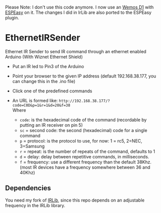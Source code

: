 Please Note: I don't use this code anymore. I now use an [Wemos D1](http://wemos.cc) 
with [ESPEasy](https://github.com/aiolos/ESPEasy) on it. The changes I did in IrLib 
are also ported to the ESPEasy plugin.

# EthernetIRSender

Ethernet IR Sender to send IR command through an ethernet enabled Arduino (With Wiznet Ethernet Shield)
  - Put an IR led to Pin3 of the Arduino
  - Point your browser to the given IP address (default 192.168.38.177, you can change this in the .ino file)
  - Click one of the predefined commands

  - An URL is formed like: `http://192.168.38.177/?code=C0D&p=1&r=1&d=20&f=38` \
    Where
    - `code`: is the hexadecimal code of the command (recordable by putting an IR receiver on pin 5)
    - `sc` = second code: the second (hexadecimal) code for a single command
    - `p` = protocol: is the protocol to use, for now: 1 = rc5, 2=NEC, 3=Samsung
    - `r` = repeat: is the number of repeats of the command, defaults to 1
    - `d` = delay: delay between repetitive commands, in milliseconds.
    - `f` = frequency: use a different frequency than the default 38Khz. (most IR devices have a frequency somewhere between 36 and 40Khz)

## Dependencies
You need my fork of [IRLib](https://github.com/aiolos/IRLib), since this repo depends on an adjustable frequency in the IRLib library.
